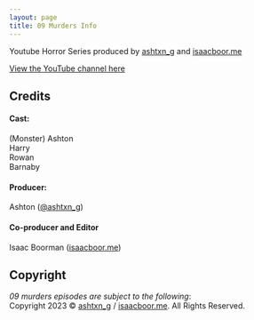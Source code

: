 ```yaml
---
layout: page
title: 09 Murders Info
---
```

Youtube Horror Series produced by [ashtxn_g](https://www.youtube.com/@ashtxn_g) and [isaacboor.me](/)

[View the YouTube channel here](https://www.youtube.com/@09murders)

## Credits

#### Cast:
(Monster) Ashton  
Harry  
Rowan  
Barnaby  

#### Producer:
Ashton ([@ashtxn_g](https://www.youtube.com/@ashtxn_g))

#### Co-producer and Editor
Isaac Boorman ([isaacboor.me](https://www.isaacboor.me))

## Copyright

_09 murders episodes are subject to the following_:  
Copyright 2023 &copy; [ashtxn_g](https://www.youtube.com/@ashtxn_g) / [isaacboor.me](https://www.isaacboor.me). All Rights Reserved.